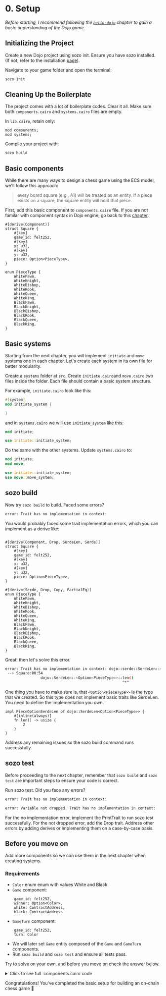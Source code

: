 # 0. Setup

_Before starting, I recommend following the [`hello-dojo`](../../cairo/hello-dojo.md) chapter to gain a basic understanding of the Dojo game._

## Initializing the Project

Create a new Dojo project using sozo init. Ensure you have sozo installed. (If not, refer to the installation [page](../../getting-started/installation.md)).

Navigate to your game folder and open the terminal:

```sh
sozo init
```

## Cleaning Up the Boilerplate

The project comes with a lot of boilerplate codes. Clear it all. Make sure both `components.cairo` and `systems.cairo` files are empty.

In `lib.cairo`, retain only:

```rust,ignore
mod components;
mod systems;
```

Compile your project with:

```sh
sozo build
```

## Basic components

While there are many ways to design a chess game using the ECS model, we'll follow this approach:

> every board square (e.g., A1) will be treated as an entity. If a piece exists on a square, the square entity will hold that piece.

First, add this basic component to `components.cairo` file. If you are not familar with component syntax in Dojo engine, go back to this [chapter](../../framework/cairo/components.md).

```rust,ignore
#[derive(Component)]
struct Square {
    #[key]
    game_id: felt252,
    #[key]
    x: u32,
    #[key]
    y: u32,
    piece: Option<PieceType>,
}

enum PieceType {
    WhitePawn,
    WhiteKnight,
    WhiteBishop,
    WhiteRook,
    WhiteQueen,
    WhiteKing,
    BlackPawn,
    BlackKnight,
    BlackBishop,
    BlackRook,
    BlackQueen,
    BlackKing,
}
```

## Basic systems

Starting from the next chapter, you will implement `initiate` and `move` systems one in each chapter. Let's create each system in its own file for better modularity.

Create a `systems` folder at `src`. Create `initiate.cairo`and `move.cairo` two files inside the folder. Each file should contain a basic system structure.

For example, `initiate.cairo` look like this:

```rust
#[system]
mod initiate_system {

}
```

and in `systems.cairo` we will use `initiate_system` like this:

```rust
mod initiate;

use initiate::initiate_system;
```

Do the same with the other systems. Update `systems.cairo` to:

```rust
mod initiate;
mod move;

use initiate::initiate_system;
use move::move_system;
```

## sozo build

Now try `sozo build` to build. Faced some errors?

```sh
error: Trait has no implementation in context:
```

You would probably faced some trait implementation errors, which you can implement as a derive like:

```rust,ignore

#[derive(Component, Drop, SerdeLen, Serde)]
struct Square {
    #[key]
    game_id: felt252,
    #[key]
    x: u32,
    #[key]
    y: u32,
    piece: Option<PieceType>,
}

#[derive(Serde, Drop, Copy, PartialEq)]
enum PieceType {
    WhitePawn,
    WhiteKnight,
    WhiteBishop,
    WhiteRook,
    WhiteQueen,
    WhiteKing,
    BlackPawn,
    BlackKnight,
    BlackBishop,
    BlackRook,
    BlackQueen,
    BlackKing,
}
```

Great! then let's solve this error.

```sh
error: Trait has no implementation in context: dojo::serde::SerdeLen::<core::option::Option::<dojo_chess::components::PieceType>>
 --> Square:80:54
                dojo::SerdeLen::<Option<PieceType>>::len()
                                                     ^*^
```

One thing you have to make sure is, that `<Option<PieceType>>` is the type that we created. So this type does not implement basic traits like SerdeLen. You need to define the implementation you own.

```rust,ignore
impl PieceOptionSerdeLen of dojo::SerdeLen<Option<PieceType>> {
    #[inline(always)]
    fn len() -> usize {
        2
    }
}
```

Address any remaining issues so the sozo build command runs successfully.

## sozo test

Before proceeding to the next chapter, remember that `sozo build` and `sozo test` are important steps to ensure your code is correct.

Run sozo test. Did you face any errors?

```sh
error: Trait has no implementation in context:
```

```sh
error: Variable not dropped. Trait has no implementation in context:
```

For the no implementation error, implement the PrintTrait to run sozo test successfully. For the not dropped error, add the Drop trait. Address other errors by adding derives or implementing them on a case-by-case basis.

## Before you move on

Add more components so we can use them in the next chapter when creating systems.

### Requirements

- `Color` enum enum with values White and Black
- `Game` component:

```
    game_id: felt252,
    winner: Option<Color>,
    white: ContractAddress,
    black: ContractAddress
```

- `GameTurn` component:

```
    game_id: felt252,
    turn: Color
```

- We will later set `Game` entity composed of the `Game` and `GameTurn` components.
- Run `sozo build` and `sozo test` and ensure all tests pass.

Try to solve on your own, and before you move on check the answer below.

<details>
<summary>Click to see full `components.cairo`code</summary>

```rust,ignore
use debug::PrintTrait;
use starknet::ContractAddress;

#[derive(Component, Drop, SerdeLen, Serde)]
struct Square {
    #[key]
    game_id: felt252,
    #[key]
    x: u32,
    #[key]
    y: u32,
    piece: Option<PieceType>,
}

#[derive(Serde, Drop, Copy, PartialEq)]
enum PieceType {
    WhitePawn,
    WhiteKnight,
    WhiteBishop,
    WhiteRook,
    WhiteQueen,
    WhiteKing,
    BlackPawn,
    BlackKnight,
    BlackBishop,
    BlackRook,
    BlackQueen,
    BlackKing,
}

#[derive(Serde, Drop, Copy, PartialEq)]
enum Color {
    White,
    Black,
}


impl PieceOptionSerdeLen of dojo::SerdeLen<Option<PieceType>> {
    #[inline(always)]
    fn len() -> usize {
        2
    }
}

impl ColorPrintTrait of PrintTrait<Color> {
    #[inline(always)]
    fn print(self: Color) {
        match self {
            Color::White(_) => {
                'White'.print();
            },
            Color::Black(_) => {
                'Black'.print();
            },
        }
    }
}

impl ColorOptionPrintTrait of PrintTrait<Option<Color>> {
    #[inline(always)]
    fn print(self: Option<Color>) {
        match self {
            Option::Some(color) => {
                color.print();
            },
            Option::None(_) => {
                'None'.print();
            }
        }
    }
}


impl BoardPrintTrait of PrintTrait<(u32, u32)> {
    #[inline(always)]
    fn print(self: (u32, u32)) {
        let (x, y): (u32, u32) = self;
        x.print();
        y.print();
    }
}


impl PieceTypeOptionPrintTrait of PrintTrait<Option<PieceType>> {
    #[inline(always)]
    fn print(self: Option<PieceType>) {
        match self {
            Option::Some(piece_type) => {
                piece_type.print();
            },
            Option::None(_) => {
                'None'.print();
            }
        }
    }
}


impl PieceTypePrintTrait of PrintTrait<PieceType> {
    #[inline(always)]
    fn print(self: PieceType) {
        match self {
            PieceType::WhitePawn(_) => {
                'WhitePawn'.print();
            },
            PieceType::WhiteKnight(_) => {
                'WhiteKnight'.print();
            },
            PieceType::WhiteBishop(_) => {
                'WhiteBishop'.print();
            },
            PieceType::WhiteRook(_) => {
                'WhiteRook'.print();
            },
            PieceType::WhiteQueen(_) => {
                'WhiteQueen'.print();
            },
            PieceType::WhiteKing(_) => {
                'WhiteKing'.print();
            },
            PieceType::BlackPawn(_) => {
                'BlackPawn'.print();
            },
            PieceType::BlackKnight(_) => {
                'BlackKnight'.print();
            },
            PieceType::BlackBishop(_) => {
                'BlackBishop'.print();
            },
            PieceType::BlackRook(_) => {
                'BlackRook'.print();
            },
            PieceType::BlackQueen(_) => {
                'BlackQueen'.print();
            },
            PieceType::BlackKing(_) => {
                'BlackKing'.print();
            },
        }
    }
}

impl ColorSerdeLen of dojo::SerdeLen<Color> {
    #[inline(always)]
    fn len() -> usize {
        1
    }
}

#[derive(Component, Drop, SerdeLen, Serde)]
struct Game {
    /// game id, computed as follows pedersen_hash(player1_address, player2_address)
    #[key]
    game_id: felt252,
    winner: Option<Color>,
    white: ContractAddress,
    black: ContractAddress
}


#[derive(Component, Drop, SerdeLen, Serde)]
struct GameTurn {
    #[key]
    game_id: felt252,
    turn: Color,
}

impl OptionPieceColorSerdeLen of dojo::SerdeLen<Option<Color>> {
    #[inline(always)]
    fn len() -> usize {
        1
    }
}

```

</details>

Congratulations! You've completed the basic setup for building an on-chain chess game 🎉
